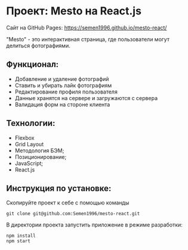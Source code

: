# Проект: Mesto на React.js
Сайт на GitHub Pages: https://semen1996.github.io/mesto-react/ 

"Mesto" - это интерактивная страница, где пользователи могут делиться фотографиями.

## Функционал:

* Добавление и удаление фотографий
* Ставить и убирать лайк фотографиям
* Редактирование профиля пользователя
* Данные хранятся на сервере и загружаются с сервера
* Валидация форм на стороне клиента

## Технологии: 

* Flexbox
* Grid Layout
* Методология БЭМ;
* Позиционирование;
* JavaScript;
* React.js

## Инструкция по установке: 


Скопируйте проект к себе с помощью команды

```
git clone git@github.com:Semen1996/mesto-react.git
```

В директории проекта запустить приложение в режиме разработки:

```
npm install
npm start
```
